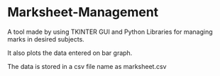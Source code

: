# Marksheet-Management


A tool made by using TKINTER GUI and Python Libraries for managing marks in desired subjects.

It also plots the data entered on bar graph.

The data is stored in a csv file name as marksheet.csv
